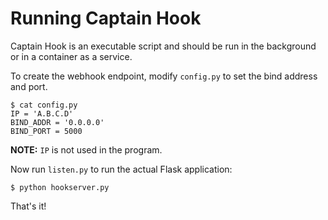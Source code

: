 # Running Captain Hook

Captain Hook is an executable script
and should be run in the background 
or in a container as a service.

To create the webhook endpoint,
modify `config.py` to set the bind
address and port.

```plain
$ cat config.py
IP = 'A.B.C.D'
BIND_ADDR = '0.0.0.0'
BIND_PORT = 5000
```

**NOTE:** `IP` is not used in the program.

Now run `listen.py` to run the actual Flask application:

```plain
$ python hookserver.py
```

That's it!

